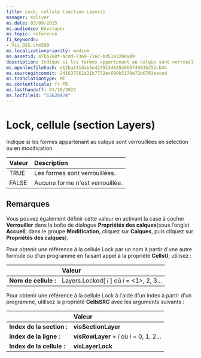 ```yaml
---
title: Lock, cellule (section Layers)
manager: soliver
ms.date: 03/09/2015
ms.audience: Developer
ms.topic: reference
f1_keywords:
- Vis_DSS.chm590
ms.localizationpriority: medium
ms.assetid: 47bb268f-acdd-7369-716c-bd51a32b8a49
description: Indique si les formes appartenant au calque sont verrouillées en sélection ou en modification.
ms.openlocfilehash: e12ba141dab5e4279134845266574963b252cb44
ms.sourcegitcommit: 241637561d21b7752ec690b5179e72b6703eaced
ms.translationtype: MT
ms.contentlocale: fr-FR
ms.lasthandoff: 03/18/2022
ms.locfileid: "63628424"
---
```

# <a name="lock-cell-layers-section"></a>Lock, cellule (section Layers)

Indique si les formes appartenant au calque sont verrouillées en sélection ou en modification.
  
|**Valeur**|**Description**|
|:-----|:-----|
|TRUE  <br/> |Les formes sont verrouillées. |
|FALSE  <br/> |Aucune forme n'est verrouillée. |
   
## <a name="remarks"></a>Remarques

Vous pouvez également définir cette valeur en activant la case à cocher **Verrouiller** dans la boîte de dialogue **Propriétés des calques**(sous l’onglet **Accueil**, dans le groupe **Modification**, cliquez sur **Calques**, puis cliquez sur **Propriétés des calques**).
  
Pour obtenir une référence à la cellule Lock par un nom à partir d'une autre formule ou d'un programme en faisant appel à la propriété **CellsU**, utilisez : 
  
||Valeur |
|:-----|:-----|
|**Nom de cellule :**  <br/> |Layers.Locked[ *i*  ] où  *i*  = <1>, 2, 3... |
   
Pour obtenir une référence à la cellule Lock à l'aide d'un index à partir d'un programme, utilisez la propriété **CellsSRC** avec les arguments suivants : 
  
||Valeur |
|:-----|:-----|
|**Index de la section :**  <br/> |**visSectionLayer** <br/> |
|**Index de la ligne :**  <br/> |**visRowLayer** +   *i* où *i* = 0, 1, 2... |
|**Index de la cellule :**  <br/> |**visLayerLock** <br/> |
   

